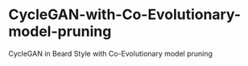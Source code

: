 # CycleGAN-with-Co-Evolutionary-model-pruning
CycleGAN in Beard Style with Co-Evolutionary model pruning
